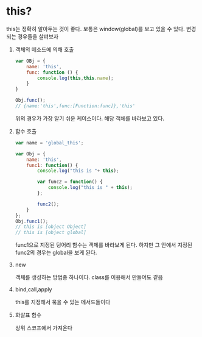 # this?

this는 정확히 알아두는 것이 좋다. 보통은 window(global)를 보고 있을 수 있다. 변경되는 경우들을 살펴보자

1. 객체의 메소드에 의해 호출

   ```javascript
   var OBj = {
       name: 'this',
       func: function () {
           console.log(this,this.name);
       }
   }
   
   Obj.func();
   // {name:'this',func:[Function:func]},'this'
   ```

   위의 경우가 가장 알기 쉬운 케이스이다. 해당 객체를 바라보고 있다.

2. 함수 호출

   ```javascript
   var name = 'global_this';
   
   var Obj = {
       name: 'this',
       func1: function() {
           console.log("this is "+ this);
   
           var func2 = function() {
               console.log("this is " + this);
           };
   
           func2();
       }
   };
   Obj.func1();
   // this is [object Object]
   // this is [object global]
   ```

   func1으로 지정된 덩어리 함수는 객체를 바라보게 된다. 하지만 그 안에서 지정된  func2의 경우는 global을 보게 된다.

3. new

   객체를 생성하는 방법중 하나이다. class를 이용해서 만들어도 같음

4. bind,call,apply

   this를 지정해서 묶을 수 있는 메서드들이다

5. 화살표 함수

   상위 스코프에서 가져온다

